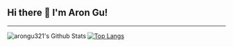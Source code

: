 ## Hi there 👋 I'm Aron Gu!

---

<img align="left" alt="arongu321's Github Stats" src="https://github-readme-stats-delta-one-60.vercel.app/api?username=arongu321&show_icons=true&hide_border=true&theme=maroongold"/>

[![Top Langs](https://github-readme-stats-delta-one-60.vercel.app/api/top-langs/?username=arongu321)](https://github.com/anuraghazra/github-readme-stats)

<!--
**arongu321/arongu321** is a ✨ _special_ ✨ repository because its `README.md` (this file) appears on your GitHub profile.

Here are some ideas to get you started:

-   🔭 I’m currently working on ...
-   🌱 I’m currently learning ...
-   👯 I’m looking to collaborate on ...
-   🤔 I’m looking for help with ...
-   💬 Ask me about ...
-   📫 How to reach me: ...
-   😄 Pronouns: ...
-   ⚡ Fun fact: ...
    -->
